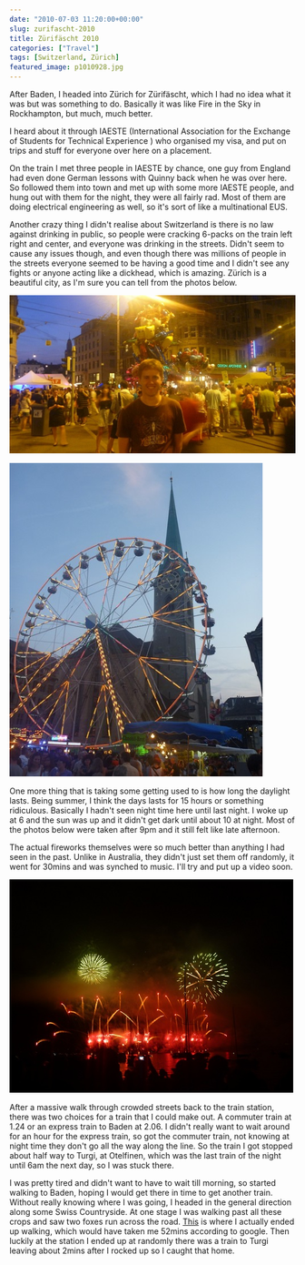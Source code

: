 ```yaml
---
date: "2010-07-03 11:20:00+00:00"
slug: zurifascht-2010
title: Zürifäscht 2010
categories: ["Travel"]
tags: [Switzerland, Zürich]
featured_image: p1010928.jpg
---
```


After Baden, I headed into Zürich for Zürifäscht, which I had no idea what it was but was something to do. Basically it was like Fire in the Sky in Rockhampton, but much, much better.

I heard about it through IAESTE (International Association for the Exchange of Students for Technical Experience ) who organised my visa, and put on trips and stuff for everyone over here on a placement.

On the train I met three people in IAESTE by chance, one guy from England had even done German lessons with Quinny back when he was over here. So followed them into town and met up with some more IAESTE people, and hung out with them for the night, they were all fairly rad. Most of them are doing electrical engineering as well, so it's sort of like a multinational EUS.

Another crazy thing I didn't realise about Switzerland is there is no law against drinking in public, so people were cracking 6-packs on the train left right and center, and everyone was drinking in the streets. Didn't seem to cause any issues though, and even though there was millions of people in the streets everyone seemed to be having a good
time and I didn't see any fights or anyone acting like a dickhead, which is amazing. Zürich is a beautiful city, as I'm sure you can tell from the photos below.

![P1010902](P1010902.jpg)

![P1010885](P1010885.jpg)

One more thing that is taking some getting used to is how long the daylight lasts. Being summer, I think the days lasts for 15 hours or something ridiculous. Basically I hadn't seen night time here until last night. I woke up at 6 and the sun was up and it didn't get dark until about 10 at night. Most of the photos below were taken after 9pm and it still felt like late afternoon.

The actual fireworks themselves were so much better than anything I had seen in the past. Unlike in Australia, they didn't just set them off randomly, it went for 30mins and was synched to music. I'll try and put up a video soon.

![Fireworks](p1010928.jpg)

After a massive walk through crowded streets back to the train station, there was two choices for a train that I could make out. A commuter train at 1.24 or an express train to Baden at 2.06. I didn't really want to wait around for an hour for the express train, so got the commuter train, not knowing at night time they don't go all the way along the line. So the train I got stopped about half way to Turgi, at Otelfinen, which was the last train of the night until 6am the next day, so I was stuck there.

I was pretty tired and didn't want to have to wait till morning, so started walking to Baden, hoping I would get there in time to get another train. Without really knowing where I was going, I headed in the general direction along some Swiss Countryside. At one stage I was walking past all these crops and saw two foxes run across the road. [This](http://maps.google.com.au/maps?f=d&source=s_d&saddr=Otelfingen+Station,+Switzerland&daddr=Killwangen-Spreitenbach&hl=en&geocode=FeMa1AIds_t_ACmj1aP9TA2QRzHqIVV9SdyVdQ%3BFXzG0wIdknl_ACmrz6dzmhKQRzGICdZA82QOdw&mra=mr&dirflg=w&sll=47.444285,8.38068&sspn=0.02705,0.084543&ie=UTF8&ll=47.446897,8.390808&spn=0.054098,0.169086&z=13) is where I actually ended up walking, which would have taken me 52mins according to google. Then luckily at the station I ended up at randomly there was a train to Turgi leaving about 2mins after I rocked up so I caught that home.
